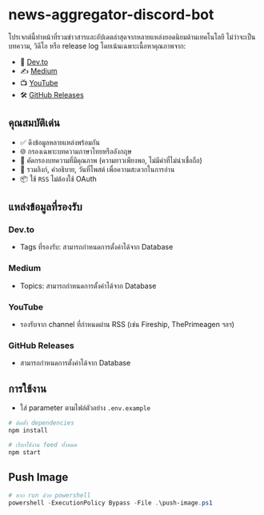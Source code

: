 # news-aggregator-discord-bot

โปรเจกต์นี้ทำหน้าที่รวมข่าวสารและอัปเดตล่าสุดจากหลายแหล่งยอดนิยมด้านเทคโนโลยี ไม่ว่าจะเป็นบทความ, วิดีโอ หรือ release log โดยเน้นเฉพาะเนื้อหาคุณภาพจาก:

- 📰 [Dev.to](https://dev.to)
- ✍️ [Medium](https://medium.com)
- 📺 [YouTube](https://youtube.com)
- 🛠️ [GitHub Releases](https://github.com)

## คุณสมบัติเด่น

- ✅ ดึงข้อมูลหลายแหล่งพร้อมกัน
- 🌐 กรองเฉพาะบทความภาษาไทยหรืออังกฤษ
- 🧠 คัดกรองบทความที่มีคุณภาพ (ความยาวเพียงพอ, ไม่มีคำที่ไม่น่าเชื่อถือ)
- 🔗 รวมลิงก์, คำอธิบาย, วันที่โพสต์ เพื่อความสะดวกในการอ่าน
- 📦 ใช้ `RSS` ไม่ต้องใช้ OAuth

## แหล่งข้อมูลที่รองรับ

### Dev.to
- Tags ที่รองรับ: สามารถกำหนดการตั้งค่าได้จาก Database

### Medium
- Topics: สามารถกำหนดการตั้งค่าได้จาก Database

### YouTube
- รองรับจาก channel ที่กำหนดผ่าน RSS (เช่น Fireship, ThePrimeagen ฯลฯ)

### GitHub Releases
- สามารถกำหนดการตั้งค่าได้จาก Database

## การใช้งาน

- ใส่ parameter ตามไฟล์ตัวอย่าง `.env.example`

```bash
# ติดตั้ง dependencies
npm install

# เรียกใช้งาน feed ทั้งหมด
npm start
```

## Push Image
```powershell
# หาก run ด้วย powershell
powershell -ExecutionPolicy Bypass -File .\push-image.ps1
```